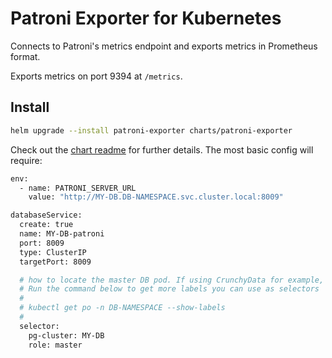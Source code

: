 # Patroni Exporter for Kubernetes

Connects to Patroni's metrics endpoint and exports metrics in Prometheus format.

Exports metrics on port 9394 at `/metrics`.

## Install

```sh
helm upgrade --install patroni-exporter charts/patroni-exporter
```

Check out the [chart readme](charts/patroni-exporter/README.md) for further details. The most basic config will require:

```sh
env:
  - name: PATRONI_SERVER_URL
    value: "http://MY-DB.DB-NAMESPACE.svc.cluster.local:8009"

databaseService:
  create: true
  name: MY-DB-patroni
  port: 8009
  type: ClusterIP
  targetPort: 8009

  # how to locate the master DB pod. If using CrunchyData for example, this should work.
  # Run the command below to get more labels you can use as selectors
  #
  # kubectl get po -n DB-NAMESPACE --show-labels
  #
  selector:
    pg-cluster: MY-DB
    role: master
```
